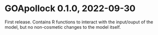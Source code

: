 # GOApollock 0.1.0, 2022-09-30

First release. Contains R functions to interact with the input/ouput of the model, but no non-cosmetic changes to the model itself.
